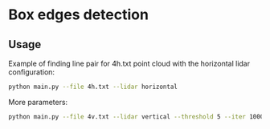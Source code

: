 # Box edges detection

## Usage
Example of finding line pair for 4h.txt point cloud with the horizontal lidar configuration:
```bash
python main.py --file 4h.txt --lidar horizontal
```

More parameters:
```bash
python main.py --file 4v.txt --lidar vertical --threshold 5 --iter 1000
```
